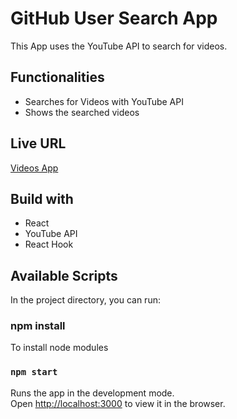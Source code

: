 # GitHub User Search App

This App uses the YouTube API to search for videos.

## Functionalities

- Searches for Videos with YouTube API
- Shows the searched videos

## Live URL

[Videos App](https://videos-julvmdt.vercel.app/)

## Build with

- React
- YouTube API
- React Hook

## Available Scripts

In the project directory, you can run:

### npm install

To install node modules

### `npm start`

Runs the app in the development mode.<br>
Open [http://localhost:3000](http://localhost:3000) to view it in the browser.
